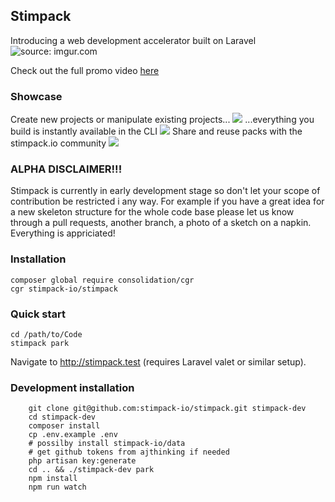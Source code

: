 ## Stimpack
Introducing a web development accelerator built on Laravel
<img src="https://i.imgur.com/AGAA8Ud.gif" title="source: imgur.com" ></img>

Check out the full promo video [here](https://www.youtube.com/watch?v=K1ntPeDpg9U)

### Showcase
Create new projects or manipulate existing projects...
<img src="https://i.imgur.com/iITjKgw.png"></img>
...everything you build is instantly available in the CLI
<img src="https://i.imgur.com/2YZEqNk.png?3"></img>
Share and reuse packs with the stimpack.io community
<img src="https://i.imgur.com/8Trjrk2.png"></img>

### ALPHA DISCLAIMER!!!
Stimpack is currently in early development stage so don't let your scope of contribution be restricted i any way. For example if you have a great idea for a new skeleton structure for the whole code base please let us know through a pull requests, another branch, a photo of a sketch on a napkin. Everything is appriciated!

### Installation
```
composer global require consolidation/cgr
cgr stimpack-io/stimpack
```

### Quick start
```
cd /path/to/Code
stimpack park
```
Navigate to http://stimpack.test (requires Laravel valet or similar setup).

### Development installation

```
    git clone git@github.com:stimpack-io/stimpack.git stimpack-dev
    cd stimpack-dev
    composer install
    cp .env.example .env
    # possilby install stimpack-io/data
    # get github tokens from ajthinking if needed
    php artisan key:generate
    cd .. && ./stimpack-dev park
    npm install
    npm run watch
```
